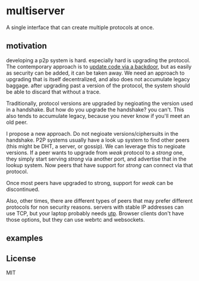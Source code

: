 # multiserver

A single interface that can create multiple protocols at once.

## motivation

developing a p2p system is hard. especially hard is upgrading the protocol.
The contemporary approach is to [update code via a backdoor](https://whispersystems.org/blog/the-ecosystem-is-moving/),
but as easily as security can be added, it can be taken away. We need an approach
to upgrading that is itself decentralized, and also does not accumulate legacy baggage.
after upgrading past a version of the protocol, the system should be able to discard that
without a trace.

Traditionally, protocol versions are upgraded by negioating the version used in a handshake.
But how do you upgrade the handshake? you can't. This also tends to accumulate legacy, because
you never know if you'll meet an old peer.

I propose a new approach. Do not negioate versions/ciphersuits in the handshake. P2P systems
usually have a look up system to find other peers (this might be DHT, a server, or gossip).
We can leverage this to negioate versions. If a peer wants to upgrade from *weak* protocol
to a *strong* one, they simply start serving *strong* via another port, and advertise that
in the lookup system. Now peers that have support for *strong* can connect via that protocol.

Once most peers have upgraded to strong, support for *weak* can be discontinued.

Also, other times, there are different types of peers that may prefer different protocols
for non security reasons. servers with stable IP addresses can use TCP, but your laptop
probably needs [utp](https://github.com/mafintosh/utp-native). Browser clients don't
have those options, but they can use webrtc and websockets.

## examples

## License

MIT


